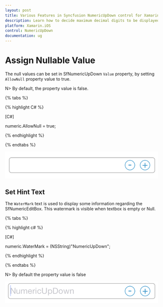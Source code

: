 ```yaml
---
layout: post
title: Various Features in Syncfusion NumericUpDown control for Xamarin.iOS
description: Learn how to decide maximum decimal digits to be displayed, nullable value support, autoreverse, setting range and configuring step value in NumericUpDown
platform: Xamarin.iOS
control: NumericUpDown
documentation: ug
---
```

# Assign Nullable Value

The null values can be set in SfNumericUpDown `Value` property, by setting `AllowNull` property value to true.

N> By default, the property value is false.

{% tabs %}

{% highlight C# %}

[C#]

numeric.AllowNull = true;

{% endhighlight %}

{% endtabs %}

![Display the NumericUpDown with Null value](images/allownull.png)

## Set Hint Text

The `WaterMark` text is used to display some information regarding the SfNumericEditBox. This watermark is visible when textbox is empty or Null.

{% tabs %}

{% highlight c# %}

[C#]

numeric.WaterMark = (NSString)"NumericUpDown";

{% endhighlight %}

{% endtabs %}

N> By default the property value is false

![Display the NumericUpDown with hint text](images/watermark.png)
